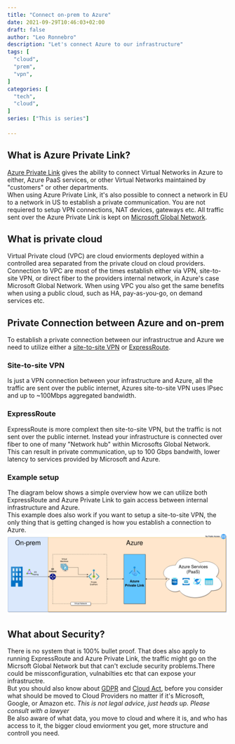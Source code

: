 ```yaml
---
title: "Connect on-prem to Azure"
date: 2021-09-29T10:46:03+02:00
draft: false
author: "Leo Ronnebro"
description: "Let's connect Azure to our infrastructure"
tags: [
  "cloud",
  "prem",
  "vpn",
]
categories: [
  "tech",
  "cloud",
]
series: ["This is series"]

---
```


## What is Azure Private Link?
[Azure Private Link](https://azure.microsoft.com/en-us/services/private-link/) gives the ability to connect Virtual Networks in Azure to either, Azure PaaS services, or other Virtual Networks maintained by "customers" or other departments.  
When using Azure Private Link, it's also possible to connect a network in EU to a network in US to establish a private communication. You are not requiered to setup VPN connections, NAT devices, gateways etc. All traffic sent over the Azure Private Link is kept on [Microsoft Global Network](https://docs.microsoft.com/en-us/azure/networking/microsoft-global-network).

## What is private cloud
Virtual Private cloud (VPC) are cloud enviorments deployed within a controlled area separated from the private cloud on cloud providers.  
Connection to VPC are most of the times establish either via VPN, site-to-site VPN, or direct fiber to the providers internal network, in Azure's case Microsoft Global Network.
When using VPC you also get the same benefits when using a public cloud, such as HA, pay-as-you-go, on demand services etc.

## Private Connection between Azure and on-prem
To establish a private connection between our infrastructrue and Azure we need to utilize either a [site-to-site VPN](https://docs.microsoft.com/en-us/microsoft-365/enterprise/connect-an-on-premises-network-to-a-microsoft-azure-virtual-network?view=o365-worldwide) or [ExpressRoute](https://azure.microsoft.com/en-us/services/expressroute/#overview).

### Site-to-site VPN
Is just a VPN connection between your infrastructure and Azure, all the traffic are sent over the public internet, Azures site-to-site VPN uses IPsec and up to ~100Mbps aggregated bandwidth.

### ExpressRoute
ExpressRoute is more complext then site-to-site VPN, but the traffic is not sent over the public internet. Instead your infrastructure is connected over fiber to one of many "Network hub" within Microsofts Global Network.  
This can result in private communication, up to 100 Gbps bandwith, lower latency to services provided by Microsoft and Azure.  

### Example setup
The diagram below shows a simple overview how we can utilize both ExpressRoute and Azure Private Link to gain access between internal infrastructure and Azure.  
This example does also work if you want to setup a site-to-site VPN, the only thing that is getting changed is how you establish a connection to Azure.  
![Example setup of on-prem to azure](/img/onprem-to-azure.drawio.png)

## What about Security?
There is no system that is 100% bullet proof. That does also apply to running ExpressRoute and Azure Private Link, the traffic might go on the Micrsoft Global Network but that can't exclude security problems.There could be missconfiguration, vulnabilties etc that can expose your infrastructre.  
But you should also know about [GDPR](https://www.gdpreu.org/) and [Cloud Act](https://www.justice.gov/dag/cloudact), before you consider what should be moved to Cloud Providers no matter if it's Microsoft, Google, or Amazon etc. _This is not legal advice, just heads up. Please consult with a lawyer_  
Be also aware of what data, you move to cloud and where it is, and who has access to it, the bigger cloud enviorment you get, more structure and controll you need.
